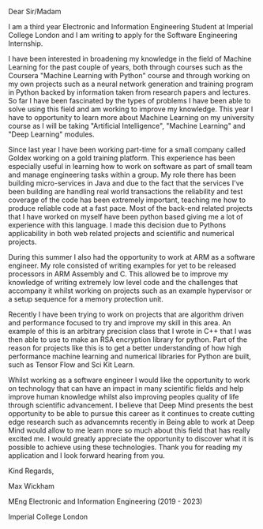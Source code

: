 Dear Sir/Madam

I am a third year Electronic and Information Engineering Student at Imperial College London and I am writing to apply for the Software Engineering Internship. 

I have been interested in broadening my knowledge in the field of Machine Learning for the past couple of years, both through courses such as the Coursera "Machine Learning with Python" course and through working on my own projects such as a neural network generation and training program in Python backed by information taken from research papers and lectures. So far I have been fascinated by the types of problems I have been able to solve using this field and am working to improve my knowledge. This year I have to opportunity to learn more about Machine Learning on my university course as I will be taking "Artificial Intelligence", "Machine Learning" and "Deep Learning" modules.

Since last year I have been working part-time for a small company called Goldex working on a gold training platform. This experience has been especially useful in learning how to work on software as part of small team and manage engineering tasks within a group. My role there has been building micro-services in Java and due to the fact that the services I've been building are handling real world transactions the reliability and test coverage of the code has been extremely important, teaching me how to produce reliable code at a fast pace. Most of the back-end related projects that I have worked on myself have been python based giving me a lot of experience with this language. I made this decision due to Pythons applicability in both web related projects and scientific and numerical projects. 

During this summer I also had the opportunity to work at ARM as a software engineer. My role consisted of writing examples for yet to be released processors in ARM Assembly and C. This allowed be to improve my knowledge of writing extremely low level code and the challenges that accompany it whilst working on projects such as an example hypervisor or a setup sequence for a memory protection unit. 

Recently I have been trying to work on projects that are algorithm driven and performance focused to try and improve my skill in this area. An example of this is an arbitrary precision class that I wrote in C++  that I was then able to use to make an RSA encryption library for python. Part of the reason for projects like this is to get a better understanding of how high performance machine learning and numerical libraries for Python are built, such as Tensor Flow and Sci Kit Learn. 

Whilst working as a software engineer I would like the opportunity to work on technology that can have an impact in many scientific fields and help improve human knowledge whilst also improving peoples quality of life through scientific advancement. I believe that Deep Mind presents the best opportunity to be able to pursue this career as it continues to create cutting edge research such as advancemnts recently in Being able to work at Deep Mind would allow to me learn more so much about this field that has really excited me. I would greatly appreciate the opportunity to discover what it is possible to achieve using these technologies. Thank you for reading my application and I look forward hearing from you.

Kind Regards,

Max Wickham

MEng Electronic and Information Engineering (2019 - 2023)

Imperial College London